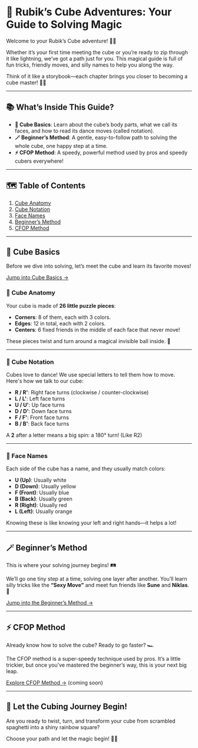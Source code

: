 # 🧩 Rubik’s Cube Adventures: Your Guide to Solving Magic

Welcome to your Rubik’s Cube adventure! 🌈✨

Whether it’s your first time meeting the cube or you’re ready to zip through it like lightning, we’ve got a path just for you. This magical guide is full of fun tricks, friendly moves, and silly names to help you along the way.

Think of it like a storybook—each chapter brings you closer to becoming a cube master! 🧙‍♂️

---

## 📚 What’s Inside This Guide?

- **🧠 Cube Basics**: Learn about the cube’s body parts, what we call its faces, and how to read its dance moves (called notation).
- **🪄 Beginner’s Method**: A gentle, easy-to-follow path to solving the whole cube, one happy step at a time.
- **⚡ CFOP Method**: A speedy, powerful method used by pros and speedy cubers everywhere!

---

## 🗺️ Table of Contents

1. [Cube Anatomy](#cube-anatomy)
2. [Cube Notation](#cube-notation)
3. [Face Names](#face-names)
4. [Beginner’s Method](#beginners-method)
5. [CFOP Method](#cfop-method)

---

## 🧠 Cube Basics

Before we dive into solving, let’s meet the cube and learn its favorite moves!

[Jump into Cube Basics →](./cube-basics/index.md)
<a id="cube-anatomyy"></a>
### 🦴 Cube Anatomy

Your cube is made of **26 little puzzle pieces**:
- **Corners**: 8 of them, each with 3 colors.
- **Edges**: 12 in total, each with 2 colors.
- **Centers**: 6 fixed friends in the middle of each face that never move!

These pieces twist and turn around a magical invisible ball inside. 🎱

---
<a id="cube-notation"></a>
### 💃 Cube Notation

Cubes love to dance! We use special letters to tell them how to move. Here's how we talk to our cube:

- **R / R'**: Right face turns (clockwise / counter-clockwise)
- **L / L'**: Left face turns
- **U / U'**: Up face turns
- **D / D'**: Down face turns
- **F / F'**: Front face turns
- **B / B'**: Back face turns

A **2** after a letter means a big spin: a 180° turn! (Like R2)

---
<a id="face-names"></a>
### 🧭 Face Names

Each side of the cube has a name, and they usually match colors:

- **U (Up)**: Usually white
- **D (Down)**: Usually yellow
- **F (Front)**: Usually blue
- **B (Back)**: Usually green
- **R (Right)**: Usually red
- **L (Left)**: Usually orange

Knowing these is like knowing your left and right hands—it helps a lot!

---
<a id="beginners-method"></a>
## 🪄 Beginner’s Method

This is where your solving journey begins! 🛤️

We’ll go one tiny step at a time, solving one layer after another. You’ll learn silly tricks like the **“Sexy Move”** and meet fun friends like **Sune** and **Niklas**. 🌟

[Jump into the Beginner’s Method →](./beginners-method/index.md)

---
<a id="cfop-method"></a>
## ⚡ CFOP Method

Already know how to solve the cube? Ready to go faster? 🏎️

The CFOP method is a super-speedy technique used by pros. It’s a little trickier, but once you’ve mastered the beginner’s way, this is your next big leap.

[Explore CFOP Method →](#cfop-method) (coming soon)

---

## 🏁 Let the Cubing Journey Begin!

Are you ready to twist, turn, and transform your cube from scrambled spaghetti into a shiny rainbow square?

Choose your path and let the magic begin! 🎩✨
